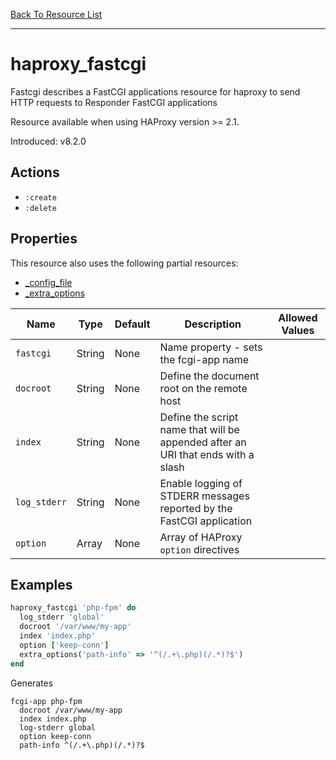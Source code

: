 [Back To Resource List](https://github.com/sous-chefs/haproxy#resources)

---

# haproxy_fastcgi

Fastcgi describes a FastCGI applications resource for haproxy to send HTTP requests to Responder FastCGI applications

Resource available when using HAProxy version >= 2.1.

Introduced: v8.2.0

## Actions

* `:create`
* `:delete`

## Properties

This resource also uses the following partial resources:

* [_config_file](https://github.com/sous-chefs/haproxy/tree/master/documentation/partial_config_file.md)
* [_extra_options](https://github.com/sous-chefs/haproxy/tree/master/documentation/partial_extra_options.md)

| Name            | Type   | Default                    | Description                                                                      | Allowed Values  |
| --------------- | ------ | -------------------------- | -------------------------------------------------------------------------------- | --------------- |
| `fastcgi`       | String | None                       | Name property - sets the fcgi-app name                                           |
| `docroot`       | String | None                       | Define the document root on the remote host                                      |
| `index`         | String | None                       | Define the script name that will be appended after an URI that ends with a slash |
| `log_stderr`    | String | None                       | Enable logging of STDERR messages reported by the FastCGI application            |
| `option`        | Array  | None                       | Array of HAProxy `option` directives                                             |

## Examples

```ruby
haproxy_fastcgi 'php-fpm' do
  log_stderr 'global'
  docroot '/var/www/my-app'
  index 'index.php'
  option ['keep-conn']
  extra_options('path-info' => '^(/.+\.php)(/.*)?$')
end
```

Generates

```
fcgi-app php-fpm
  docroot /var/www/my-app
  index index.php
  log-stderr global
  option keep-conn
  path-info ^(/.+\.php)(/.*)?$
```
